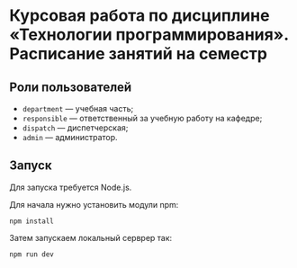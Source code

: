 # Курсовая работа по дисциплине «Технологии программирования». Расписание занятий на семестр

## Роли пользователей

* ``department`` — учебная часть;
* ``responsible`` — ответственный за учебную работу на кафедре;
* ``dispatch`` — диспетчерская;
* ``admin`` — администратор.

## Запуск
Для запуска требуется Node.js.

Для начала нужно установить модули npm:
```
npm install
```
Затем запускаем локальный серврер так:
```
npm run dev
```
